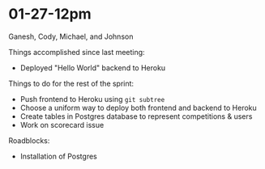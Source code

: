 # 01-27-12pm

Ganesh, Cody, Michael, and Johnson

Things accomplished since last meeting:

<ul>
  <li>Deployed "Hello World" backend to Heroku</li>
</ul>

Things to do for the rest of the sprint:
<ul>
  <li>Push frontend to Heroku using <code>git subtree</code></li>
  <li>Choose a uniform way to deploy both frontend and backend to Heroku</li>
  <li>Create tables in Postgres database to represent competitions & users</li>
  <li>Work on scorecard issue</li>
</ul>

Roadblocks:
<ul>
  <li>Installation of Postgres</li>
</ul>
  
  
